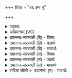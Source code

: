 +++
title = "४६ इमा नु"

+++
<details><summary>पदपाठः</summary>

इ॒मा। नु। क॒म्। भुव॑ना। सी॒ष॒धा॒म॒। सी॒स॒धा॒मेति॑ सीसधाम। इन्द्रः॑। च॒। विश्वे॑। च॒। दे॒वाः। आ॒दि॒त्यैः। इन्द्रः॑। सग॑ण॒ इति॒ सऽग॑णः। म॒रुद्भि॒रिति॑ म॒रुत्ऽभिः॑। अ॒स्मभ्य॑म्। भे॒ष॒जा। क॒र॒त्। य॒ज्ञम्। च॒। नः॒। त॒न्व᳖म्। च॒। प्र॒जामिति॑ प्र॒ऽजाम्। च॒। आ॒दि॒त्यैः। इन्द्रः॑। स॒ह। सी॒ष॒धा॒ति॒। सि॒स॒धा॒तीति॑ सिसधाति। ४६।
</details>

<details><summary>अधिमन्त्रम् (VC)</summary>

- विश्वेदेवा देवताः
- गोतम ऋषिः
- भुरिक्शक्वरी
- धैवतः
</details>

<details><summary>दयानन्द-सरस्वती (हि) - विषयः</summary>

फिर कौन धनवान् होते हैं, इस विषय को अगले मन्त्र में कहा है ॥
</details>

<details><summary>दयानन्द-सरस्वती (हि) - पदार्थः</summary>

पदार्थान्वयभाषाः -  हे मनुष्यो ! जैसे (इन्द्रः) परमैश्वर्य्यवान् राजा (च) और (विश्वे) सब (देवाः) विद्वान् लोग (च) भी (इमा) इन समस्त (भुवना) लोकों को धारण करते, वैसे हम लोग (कम्) सुख को (नु) शीघ्र (सीषधाम) सिद्ध करें वा जैसे (सगणः) अपने सहचारी आदि गणों के साथ वर्त्तमान (इन्द्रः) सूर्य (आदित्यैः) महीनों के साथ वर्त्तमान समस्त लोकों को प्रकाशित करता, वैसे (मरुद्भिः) मनुष्यों के साथ वैद्यजन (अस्मभ्यम्) हम लोगों के लिये (भेषजा) ओषधियाँ (करत्) करे, जैसे (आदित्यैः) उत्तम विद्वानों के (सह) साथ (इन्द्रः) परमैश्वर्यवान् सभापति (नः) हम लोगों के (यज्ञम्) विद्वानों के सत्कार आदि उत्तम काम (च) और (तन्वम्) शरीर (च) और (प्रजाम्) सन्तान आदि को (च) भी (सीषधाति) सिद्ध करे, वैसे हम लोग सिद्ध करें ॥४६ ॥
</details>

<details><summary>दयानन्द-सरस्वती (हि) - भावार्थः</summary>

भावार्थभाषाः -  इस मन्त्र में वाचकलुप्तोपमालङ्कार है। जो मनुष्य सूर्य के तुल्य नियम से वर्त्ताव रखके शरीर को नीरोग और आत्मा को विद्वान् बना तथा पूर्ण ब्रह्मचर्य कर स्वयंवरविधि से हृदय को प्यारी स्त्री को स्वीकार कर, उस में सन्तानों को उत्पन्न कर और अच्छी शिक्षा देके विद्वान् करते हैं, वे धनपति होते हैं ॥४६ ॥
</details>

<details><summary>दयानन्द-सरस्वती (सं) - विषयः</summary>

पुनः के श्रीमन्तो भवन्तीत्याह ॥
</details>

<details><summary>दयानन्द-सरस्वती (सं) - पदार्थः</summary>

पदार्थान्वयभाषाः -  हे मनुष्या यथेन्द्रश्च विश्वे देवाश्चेमा विश्वा भुवना धरन्ति, तथा वयं कं नु सीषधाम। यथा सगण इन्द्र आदित्यैः सह सर्वांल्लोकान् प्रकाशयति, तथा मरुद्भिः सह वैद्योऽस्मभ्यं भेषजा करत्। यथाऽऽदित्यैः सहेन्द्रो नो यज्ञं च तन्वं च प्रजां च सीषधाति, तथा वयं साध्नुयाम ॥४६ ॥
</details>

<details><summary>दयानन्द-सरस्वती (सं) - भावार्थः</summary>

भावार्थभाषाः -  अत्र वाचकलुप्तोपमालङ्कारः। ये मनुष्याः सूर्यवन्नियमेन वर्तित्वा शरीरमरोगमात्मानं विद्वांसं संसाध्य पूर्णं ब्रह्मचर्यं कृत्वा स्वयं वृतां हृद्यां स्त्रियं स्वीकृत्य तत्र प्रजा उत्पाद्य सुशिक्ष्य विदुषी कुर्वन्ति, ते श्रियः पतयो जायन्ते ॥४६ ॥
</details>

<details><summary>सविता जोशी ← दयानन्दः (म) - भावार्थः</summary>

भावार्थभाषाः -  या मंत्रात वाचकलुप्तोपमालंकार आहे. जी माणसे सूर्याप्रमाणे नियम पाळतात व शरीर निरोगी ठेवून आत्मज्ञान प्राप्त करतात, तसेच पूर्ण ब्रह्मचर्याचे पालन करतात व स्वयंवर विधीने अंतःकरणाला प्रिय वाटेल अशा स्रीचा स्वीकार करून संतान उत्पन्न करतात व त्यांना चांगले शिक्षण देऊन विद्वान करतात ते धनवान बनतात.
</details>